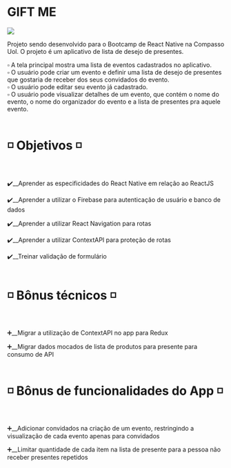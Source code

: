 # GIFT ME

<img src="https://img.shields.io/badge/React_Native-20232A?style=for-the-badge&logo=react&logoColor=61DAF"/>

Projeto sendo desenvolvido para o Bootcamp de React Native na Compasso Uol. O projeto é um aplicativo de lista de desejo de presentes. 

:white_small_square: A tela principal mostra uma lista de eventos cadastrados no aplicativo. <br/>
:white_small_square: O usuário pode criar um evento e definir uma lista de desejo de presentes que gostaria de receber dos seus convidados do evento.<br/>
:white_small_square: O usuário pode editar seu evento já cadastrado.<br/>
:white_small_square: O usuário pode visualizar detalhes de um evento, que contém o nome do evento, o nome do organizador do evento e a lista de presentes pra aquele evento.<br/><br/>


# :white_medium_small_square: Objetivos :white_medium_small_square:

<br/>

:heavy_check_mark:__Aprender as especificidades do React Native em relação ao ReactJS 

:heavy_check_mark:__Aprender a utilizar o Firebase para autenticação de usuário e banco de dados

:heavy_check_mark:__Aprender a utilizar React Navigation para rotas

:heavy_check_mark:__Aprender a utilizar ContextAPI para proteção de rotas

:heavy_check_mark:__Treinar validação de formulário <br/><br/>

# :white_medium_small_square: Bônus técnicos :white_medium_small_square:

<br/>

:heavy_plus_sign:__Migrar a utilização de ContextAPI no app para Redux

:heavy_plus_sign:__Migrar dados mocados de lista de produtos para presente para consumo de API <br/><br/>


# :white_medium_small_square: Bônus de funcionalidades do App :white_medium_small_square:

<br/>

:heavy_plus_sign:__Adicionar convidados na criação de um evento, restringindo a visualização de cada evento apenas para convidados

:heavy_plus_sign:__Limitar quantidade de cada item na lista de presente para a pessoa não receber presentes repetidos

